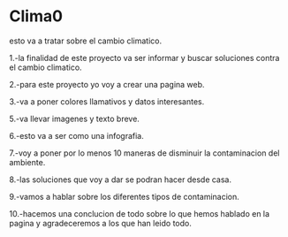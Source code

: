 # Clima0
esto va a tratar sobre el cambio climatico.

1.-la finalidad de este proyecto va ser informar y buscar soluciones contra el cambio climatico.

2.-para este proyecto yo voy a crear una pagina web.

3.-va a poner colores llamativos y datos interesantes.

5.-va llevar imagenes y texto breve.

6.-esto va a ser como una infografia.

7.-voy a poner por lo menos 10 maneras de disminuir la contaminacion del ambiente.

8.-las soluciones que voy a dar se podran hacer desde casa.

9.-vamos a hablar sobre los diferentes tipos de contaminacion.

10.-hacemos una conclucion de todo sobre lo que hemos hablado en la pagina y agradeceremos a los que han leido todo.

